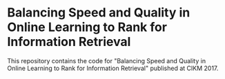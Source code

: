 # Balancing Speed and Quality in Online Learning to Rank for Information Retrieval
This repository contains the code for "Balancing Speed and Quality in Online Learning to Rank for Information Retrieval" published at CIKM 2017.

